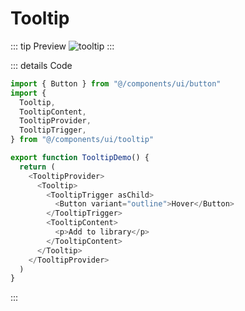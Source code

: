 # Tooltip

::: tip Preview
![tooltip](/components/tooltip.png)
:::

::: details Code
```js
import { Button } from "@/components/ui/button"
import {
  Tooltip,
  TooltipContent,
  TooltipProvider,
  TooltipTrigger,
} from "@/components/ui/tooltip"

export function TooltipDemo() {
  return (
    <TooltipProvider>
      <Tooltip>
        <TooltipTrigger asChild>
          <Button variant="outline">Hover</Button>
        </TooltipTrigger>
        <TooltipContent>
          <p>Add to library</p>
        </TooltipContent>
      </Tooltip>
    </TooltipProvider>
  )
}
```
:::